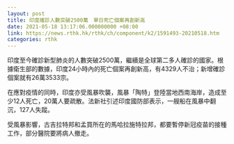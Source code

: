 ```yaml
---
layout: post
title: 印度確診人數突破2500萬　單日死亡個案再創新高
date: 2021-05-18 13:17:06.000000000 +08:00
link: https://news.rthk.hk/rthk/ch/component/k2/1591493-20210518.htm
categories: rthk
---
```


印度至今確診新型肺炎的人數突破2500萬，繼續是全球第二多人確診的國家。根據衛生部的數據，印度24小時內的死亡個案再創新高，有4329人不治；新增確診個案就有26萬3533宗。

在應對疫情的同時，印度亦受風暴吹襲，風暴「陶特」登陸當地西南海岸，造成至少12人死亡，20萬人要疏散。法新社引述印度國防部表示，一艘船在風暴中翻沉，127人失蹤。

受風暴影響，古吉拉特邦和孟買所在的馬哈拉施特拉邦，都要暫停新冠疫苗的接種工作，部分醫院要將病人撤走。
